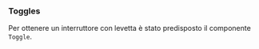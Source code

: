 ### Toggles

Per ottenere un interruttore con levetta è stato predisposto il componente `Toggle`.

<!-- STORY -->